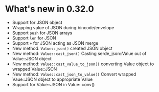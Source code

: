 # What's new in 0.32.0

* Support for JSON object
* Wrapping value of JSON during bincode/envelope
* Support ```push``` for JSON arrays
* Support ```len``` for JSON
* Support ```+``` for JSON acting as JSON merge
* New method: ```Value::json()``` created JSON object
* New method: ```Value::cast_json()``` Casting serde_json::Value out of Value::JSON object
* New method: ```Value::cast_value_to_json()``` converting Value object to wrapped Value::JSON
* New method: ```Value::cast_json_to_value()``` Convert wrapped Vaue::JSON object to appropriate Value
* Support for Value::JSON in Value::conv()
